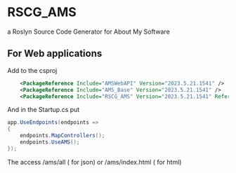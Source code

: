 # RSCG_AMS
a Roslyn Source Code Generator for About My Software

## For  Web applications

Add to the csproj
```xml 
    <PackageReference Include="AMSWebAPI" Version="2023.5.21.1541" />
    <PackageReference Include="AMS_Base" Version="2023.5.21.1541" />
    <PackageReference Include="RSCG_AMS" Version="2023.5.21.1541" ReferenceOutputAssembly="false" OutputItemType="Analyzer" />

```

And in the Startup.cs put

```csharp
app.UseEndpoints(endpoints =>
{
    endpoints.MapControllers();
    endpoints.UseAMS();
});
```

The access /ams/all ( for json)  or /ams/index.html ( for html)